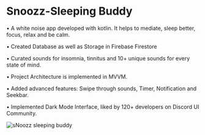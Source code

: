 #                           Snoozz-Sleeping Buddy

•	A white noise app developed with kotlin. It helps to mediate, sleep better, focus, relax and be calm.


•	Created Database as well as Storage in Firebase Firestore

•	Curated sounds for insomnia, tinnitus and 10+ unique sounds for every state of mind.

•	 Project Architecture is implemented in MVVM.

•	Added advanced features: Swipe through sounds, Timer, Notification and Seekbar.

•	Implemented Dark Mode Interface, liked by 120+ developers on Discord UI Community.





![sNoozz sleeping buddy](https://user-images.githubusercontent.com/72141924/183751573-301b8bb0-27a2-4183-9452-96bcef00eb51.gif)
